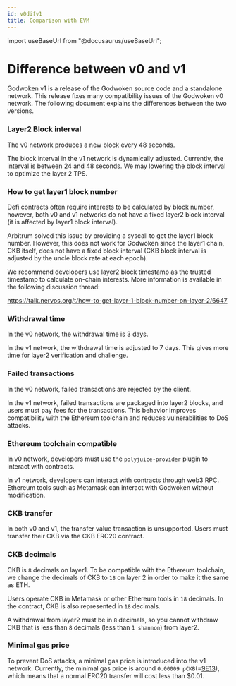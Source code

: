 ```yaml
---
id: v0difv1
title: Comparison with EVM
---
```

import useBaseUrl from "@docusaurus/useBaseUrl";

# Difference between v0 and v1

Godwoken v1 is a release of the Godwoken source code and a standalone network. This release fixes many compatibility issues of the Godwoken v0 network. The following document explains the differences between the two versions.

### Layer2 Block interval

The v0 network produces a new block every 48 seconds.

The block interval in the v1 network is dynamically adjusted. Currently, the interval is between 24 and 48 seconds. We may lowering the block interval to optimize the layer 2 TPS.

### How to get layer1 block number

Defi contracts often require interests to be calculated by block number, however, both v0 and v1 networks do not have a fixed layer2 block interval (it is affected by layer1 block interval).

Arbitrum solved this issue by providing a syscall to get the layer1 block number. However, this does not work for Godwoken since the layer1 chain, CKB itself, does not have a fixed block interval (CKB block interval is adjusted by the uncle block rate at each epoch).

We recommend developers use layer2 block timestamp as the trusted timestamp to calculate on-chain interests. More information is available in the following discussion thread:

https://talk.nervos.org/t/how-to-get-layer-1-block-number-on-layer-2/6647

### Withdrawal time

In the v0 network, the withdrawal time is 3 days.

In the v1 network, the withdrawal time is adjusted to 7 days. This gives more time for layer2 verification and challenge.

### Failed transactions

In the v0 network, failed transactions are rejected by the client.

In the v1 network, failed transactions are packaged into layer2 blocks, and users must pay fees for the transactions. This behavior improves compatibility with the Ethereum toolchain and reduces vulnerabilities to DoS attacks.

### Ethereum toolchain compatible

In v0 network, developers must use the `polyjuice-provider`  plugin to interact with contracts.

In v1 network, developers can interact with contracts through web3 RPC. Ethereum tools such as Metamask can interact with Godwoken without modification.

### CKB transfer

In both v0 and v1, the transfer value transaction is unsupported. Users must transfer their CKB via the CKB ERC20 contract.

### CKB decimals

CKB is `8` decimals on layer1. To be compatible with the Ethereum toolchain, we change the decimals of CKB to `18` on layer 2 in order to make it the same as ETH.

Users operate CKB in Metamask or other Ethereum tools in `18` decimals. In the contract, CKB is also represented in `18` decimals.

A withdrawal from layer2 must be in `8` decimals, so you cannot withdraw CKB that is less than `8` decimals (less than `1 shannon`) from layer2.

### Minimal gas price

To prevent DoS attacks, a minimal gas price is introduced into the v1 network. Currently, the minimal gas price is around `0.00009 pCKB`(=[9E13](https://www.wolframalpha.com/input?i=9E13)), which means that a normal ERC20 transfer will cost less than $0.01.
